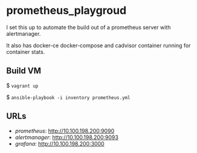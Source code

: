 # prometheus_playgroud

I set this up to automate the build out of a prometheus server with alertmanager.

It also has docker-ce docker-compose and cadvisor container running for container stats.

## Build VM

  $ `vagrant up`

  $ `ansible-playbook -i inventory prometheus.yml`

## URLs

  * *prometheus*: http://10.100.198.200:9090
  * *alertmanager*: http://10.100.198.200:9093
  * *grafana*: http://10.100.198.200:3000
